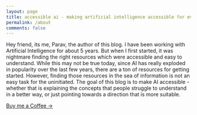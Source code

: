 ```yaml
---
layout: page
title: accessible ai - making artificial intelligence accessible for everyone
permalink: /about
comments: false
---
```


Hey friend, its me, Parav, the author of this blog. I have been working with Artificial Intelligence for about 5 years. But when I first started, it was nightmare finding the right resources which were accessible and easy to understand. While this may not be true today, since AI has really exploded in popularity over the last few years, there are a ton of resources for getting started. However, finding those resources in the sea of information is not an easy task for the uninitiated.
The goal of this blog is to make AI accessible - whether that is explaining the concepts that people struggle to understand in a better way, or just pointing towards a direction that is more suitable.

<a target="_blank" href="https://www.buymeacoffee.com/paravsingla" class="btn btn-dark"> Buy me a Coffee &rarr;</a>
